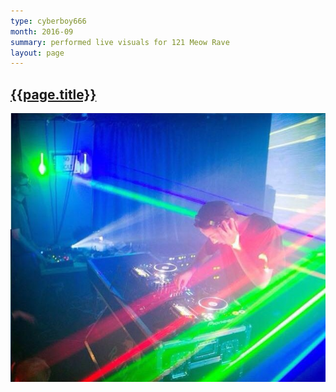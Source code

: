 ```yaml
---
type: cyberboy666
month: 2016-09
summary: performed live visuals for 121 Meow Rave
layout: page
---
```


## [ {{page.title}} ]({{page.url}})

![image](/images/cyberboy666/meowrave.jpg)
